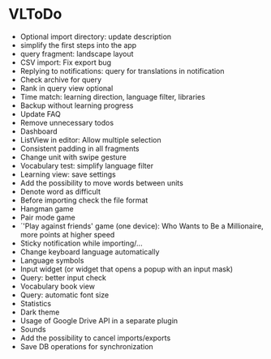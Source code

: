 # VLToDo

* Optional import directory: update description
* simplify the first steps into the app
* query fragment: landscape layout
* CSV import: Fix export bug
* Replying to notifications: query for translations in notification
* Check archive for query
* Rank in query view optional
* Time match: learning direction, language filter, libraries
* Backup without learning progress
* Update FAQ
* Remove unnecessary todos
* Dashboard
* ListView in editor: Allow multiple selection
* Consistent padding in all fragments
* Change unit with swipe gesture
* Vocabulary test: simplify language filter
* Learning view: save settings
* Add the possibility to move words between units
* Denote word as difficult
* Before importing check the file format
* Hangman game
* Pair mode game
* ´'Play against friends' game (one device): Who Wants to Be a Millionaire, more points at higher speed
* Sticky notification while importing/...
* Change keyboard language automatically
* Language symbols
* Input widget (or widget that opens a popup with an input mask)
* Query: better input check
* Vocabulary book view
* Query: automatic font size
* Statistics
* Dark theme
* Usage of Google Drive API in a separate plugin
* Sounds
* Add the possibility to cancel imports/exports
* Save DB operations for synchronization
